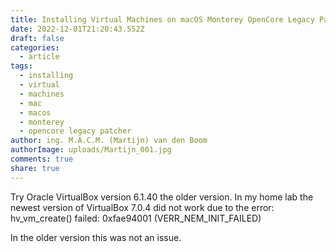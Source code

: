 ```yaml
---
title: Installing Virtual Machines on macOS Monterey OpenCore Legacy Patcher
date: 2022-12-01T21:20:43.552Z
draft: false
categories:
  - article
tags:
  - installing
  - virtual
  - machines
  - mac
  - macos
  - monterey
  - opencore legacy patcher
author: ing. M.A.C.M. (Martijn) van den Boom
authorImage: uploads/Martijn_001.jpg
comments: true
share: true
---
```

Try Oracle VirtualBox version 6.1.40 the older version. In my home lab the newest version of VirtualBox 7.0.4 did not work due to the error: hv_vm_create() failed: 0xfae94001 (VERR_NEM_INIT_FAILED)

In the older version this was not an issue.